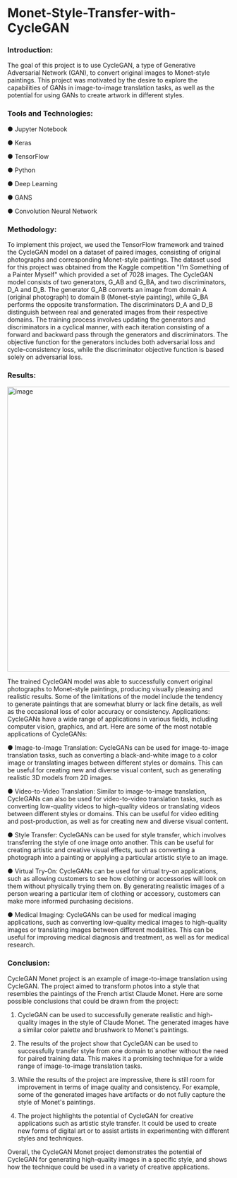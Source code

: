 # Monet-Style-Transfer-with-CycleGAN

### Introduction:

The goal of this project is to use CycleGAN, a type of Generative Adversarial Network (GAN), to
convert original images to Monet-style paintings. This project was motivated by the desire to
explore the capabilities of GANs in image-to-image translation tasks, as well as the potential for
using GANs to create artwork in different styles.

### Tools and Technologies:

● Jupyter Notebook

● Keras

● TensorFlow

● Python

● Deep Learning

● GANS

● Convolution Neural Network


### Methodology:

To implement this project, we used the TensorFlow framework and trained the CycleGAN model
on a dataset of paired images, consisting of original photographs and corresponding
Monet-style paintings. The dataset used for this project was obtained from the Kaggle
competition "I’m Something of a Painter Myself" which provided a set of 7028 images.
The CycleGAN model consists of two generators, G_AB and G_BA, and two discriminators,
D_A and D_B. The generator G_AB converts an image from domain A (original photograph) to
domain B (Monet-style painting), while G_BA performs the opposite transformation. The
discriminators D_A and D_B distinguish between real and generated images from their
respective domains.
The training process involves updating the generators and discriminators in a cyclical manner,
with each iteration consisting of a forward and backward pass through the generators and
discriminators. The objective function for the generators includes both adversarial loss and
cycle-consistency loss, while the discriminator objective function is based solely on adversarial
loss.

### Results:
<img width="646" alt="image" src="https://github.com/user-attachments/assets/eb74ebab-f3bd-4353-9052-3cf4922325f8">


The trained CycleGAN model was able to successfully convert original photographs to
Monet-style paintings, producing visually pleasing and realistic results. Some of the limitations
of the model include the tendency to generate paintings that are somewhat blurry or lack fine
details, as well as the occasional loss of color accuracy or consistency.
Applications:
CycleGANs have a wide range of applications in various fields, including computer vision,
graphics, and art. Here are some of the most notable applications of CycleGANs:

● Image-to-Image Translation: CycleGANs can be used for image-to-image translation
tasks, such as converting a black-and-white image to a color image or translating images
between different styles or domains. This can be useful for creating new and diverse
visual content, such as generating realistic 3D models from 2D images.

● Video-to-Video Translation: Similar to image-to-image translation, CycleGANs can also
be used for video-to-video translation tasks, such as converting low-quality videos to
high-quality videos or translating videos between different styles or domains. This can be
useful for video editing and post-production, as well as for creating new and diverse
visual content.

● Style Transfer: CycleGANs can be used for style transfer, which involves transferring
the style of one image onto another. This can be useful for creating artistic and creative
visual effects, such as converting a photograph into a painting or applying a particular
artistic style to an image.

● Virtual Try-On: CycleGANs can be used for virtual try-on applications, such as allowing
customers to see how clothing or accessories will look on them without physically trying
them on. By generating realistic images of a person wearing a particular item of clothing
or accessory, customers can make more informed purchasing decisions.

● Medical Imaging: CycleGANs can be used for medical imaging applications, such as
converting low-quality medical images to high-quality images or translating images
between different modalities. This can be useful for improving medical diagnosis and
treatment, as well as for medical research.

### Conclusion:

CycleGAN Monet project is an example of image-to-image translation using CycleGAN. The
project aimed to transform photos into a style that resembles the paintings of the French artist
Claude Monet. Here are some possible conclusions that could be drawn from the project:

1. CycleGAN can be used to successfully generate realistic and high-quality images in the
style of Claude Monet. The generated images have a similar color palette and brushwork
to Monet's paintings.

2. The results of the project show that CycleGAN can be used to successfully transfer style
from one domain to another without the need for paired training data. This makes it a
promising technique for a wide range of image-to-image translation tasks.
3. While the results of the project are impressive, there is still room for improvement in
terms of image quality and consistency. For example, some of the generated images
have artifacts or do not fully capture the style of Monet's paintings.

4. The project highlights the potential of CycleGAN for creative applications such as artistic
style transfer. It could be used to create new forms of digital art or to assist artists in
experimenting with different styles and techniques.

Overall, the CycleGAN Monet project demonstrates the potential of CycleGAN for generating
high-quality images in a specific style, and shows how the technique could be used in a variety
of creative applications.
